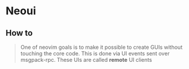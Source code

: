 # Neoui

## How to

> One of neovim goals is to make it possible to create GUIs without touching the core code. This is done via UI events sent over msgpack-rpc. These UIs are called **remote** UI clients


